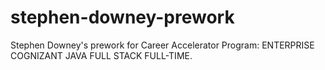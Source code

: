 # stephen-downey-prework

Stephen Downey's prework for Career Accelerator Program: ENTERPRISE COGNIZANT JAVA FULL STACK FULL-TIME.
